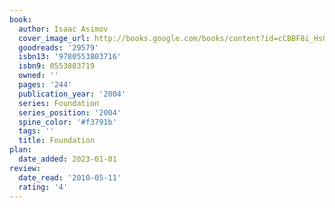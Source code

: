 ```yaml
---
book:
  author: Isaac Asimov
  cover_image_url: http://books.google.com/books/content?id=cCBBF8i_Hs0C&printsec=frontcover&img=1&zoom=1&source=gbs_api
  goodreads: '29579'
  isbn13: '9780553803716'
  isbn9: 0553803719
  owned: ''
  pages: '244'
  publication_year: '2004'
  series: Foundation
  series_position: '2004'
  spine_color: '#f3791b'
  tags: ''
  title: Foundation
plan:
  date_added: 2023-01-01
review:
  date_read: '2010-05-11'
  rating: '4'
---
```

